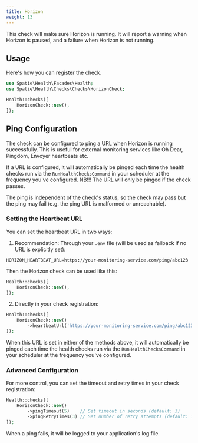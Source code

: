 ```yaml
---
title: Horizon
weight: 13
---
```


This check will make sure Horizon is running. It will report a warning when Horizon is paused, and a failure when Horizon is not running.

## Usage

Here's how you can register the check.

```php
use Spatie\Health\Facades\Health;
use Spatie\Health\Checks\Checks\HorizonCheck;

Health::checks([
    HorizonCheck::new(),
]);
```

## Ping Configuration

The check can be configured to ping a URL when Horizon is running successfully. This is useful for external monitoring services like Oh Dear, Pingdom, Envoyer heartbeats etc.

If a URL is configured, it will automatically be pinged each time the health checks run via the `RunHealthChecksCommand` in your scheduler at the frequency you've configured. NB!!! The URL will only be pinged if the check passes.

The ping is independent of the check's status, so the check may pass but the ping may fail (e.g. the ping URL is malformed or unreachable).

### Setting the Heartbeat URL

You can set the heartbeat URL in two ways:

1. Recommendation: Through your `.env` file (will be used as fallback if no URL is explicitly set):
```env
HORIZON_HEARTBEAT_URL=https://your-monitoring-service.com/ping/abc123
```

Then the Horizon check can be used like this:
```php
Health::checks([
    HorizonCheck::new(),
]);
```

2. Directly in your check registration:
```php
Health::checks([
    HorizonCheck::new()
        ->heartbeatUrl('https://your-monitoring-service.com/ping/abc123'),
]);
```

When this URL is set in either of the methods above, it will automatically be pinged each time the health checks run via the `RunHealthChecksCommand` in your scheduler at the frequency you've configured.

### Advanced Configuration

For more control, you can set the timeout and retry times in your check registration:

```php
Health::checks([
    HorizonCheck::new()
        ->pingTimeout(5)    // Set timeout in seconds (default: 3)
        ->pingRetryTimes(3) // Set number of retry attempts (default: 1)
]);
```

When a ping fails, it will be logged to your application's log file.
